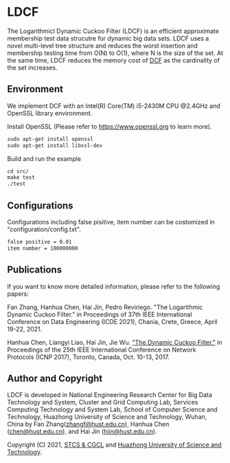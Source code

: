 # LDCF
The Logarithmicl Dynamic Cuckoo Filter (LDCF) is an efficient approximate membership test data strucutre for dynamic big data sets. LDCF uses a novel multi-level tree structure and reduces the worst insertion and membership testing time from O(N) to O(1), where N is the size of the set. At the same time, LDCF reduces the memory cost of [DCF](https://github.com/CGCL-codes/DCF) as the cardinality of the set increases.

## Environment
We implement DCF with an Intel(R) Core(TM) i5-2430M CPU @2.4GHz and OpenSSL library environment.

Install OpenSSL (Please refer to https://www.openssl.org to learn more).

```txt
sudo apt-get install openssl
sudo apt-get install libssl-dev
```

Build and run the example

```txt
cd src/
make test
./test
```

## Configurations
Configurations including false pisitive, item number can be costomized in "configuration/config.txt".

```txt
false positive = 0.01
item number = 100000000
```

## Publications

If you want to know more detailed information, please refer to the following papers:

Fan Zhang, Hanhua Chen, Hai Jin, Pedro Reviriego. "The Logarithmic Dynamic Cuckoo Filter." in Proceedings of 37th IEEE International Conference on Data Engineering (ICDE 2021), Chania, Crete, Greece, April 19-22, 2021.

Hanhua Chen, Liangyi Liao, Hai Jin, Jie Wu. ["The Dynamic Cuckoo Filter."](https://ieeexplore.ieee.org/document/8117563) in Proceedings of the 25th IEEE International Conference on Network Protocols (ICNP 2017), Toronto, Canada, Oct. 10-13, 2017.


## Author and Copyright

LDCF is developed in National Engineering Research Center for Big Data Technology and System, Cluster and Grid Computing Lab, Services Computing Technology and System Lab, School of Computer Science and Technology, Huazhong University of Science and Technology, Wuhan, China by Fan Zhang(zhangf@hust.edu.cn), Hanhua Chen (chen@hust.edu.cn), and Hai Jin (hjin@hust.edu.cn).

Copyright (C) 2021, [STCS & CGCL](http://grid.hust.edu.cn/) and [Huazhong University of Science and Technology](http://www.hust.edu.cn).
